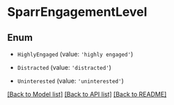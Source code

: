 # SparrEngagementLevel


## Enum

* `HighlyEngaged` (value: `'highly engaged'`)

* `Distracted` (value: `'distracted'`)

* `Uninterested` (value: `'uninterested'`)

[[Back to Model list]](../README.md#documentation-for-models) [[Back to API list]](../README.md#documentation-for-api-endpoints) [[Back to README]](../README.md)
